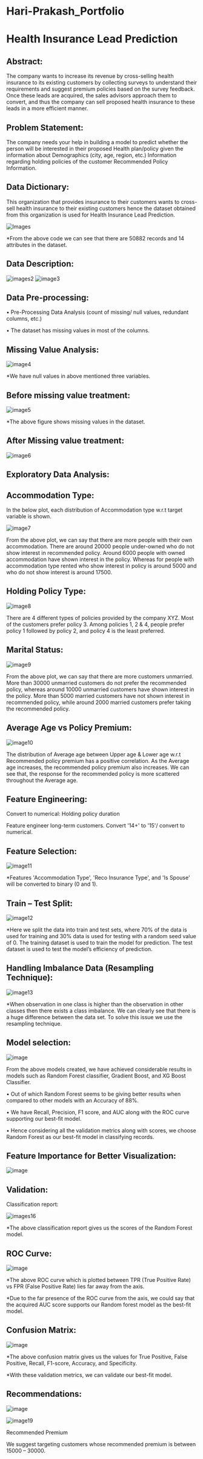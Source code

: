 # Hari-Prakash_Portfolio
# Health Insurance Lead Prediction

## Abstract:

The company wants to increase its revenue by cross-selling health insurance to its existing customers
by collecting surveys to understand their requirements and suggest premium policies based on the survey
feedback. Once these leads are acquired, the sales advisors approach them to convert, and thus the company can sell proposed health insurance to these leads in a more efficient manner.

## Problem Statement:

The company needs your help in building a model to predict whether the person will be interested
in their proposed Health plan/policy given the information about Demographics (city, age, region, etc.) Information regarding holding policies of the customer Recommended Policy Information.

## Data Dictionary:

This organization that provides insurance to their customers wants to cross-sell health insurance to their existing customers hence the
dataset obtained from this organization is used for Health Insurance Lead Prediction.

![Images](https://github.com/HariPrakash1504/Hari-Prakash_Portfolio/assets/113451743/c5260b5d-730e-47b0-8d53-77c7bfc4f940)

*From the above code we can see that there are 50882 records and 14 attributes in the dataset.

## Data Description:

![images2](https://github.com/HariPrakash1504/Hari-Prakash_Portfolio/assets/113451743/41840e5a-b418-4005-9d39-9002ff52fb85)
![image3](https://github.com/HariPrakash1504/Hari-Prakash_Portfolio/assets/113451743/193fd295-4c40-4a54-8695-3b0f829dd323)

## Data Pre-processing:

• Pre-Processing Data Analysis (count of missing/ null values, redundant columns, etc.)

• The dataset has missing values in most of the columns.

## Missing Value Analysis:

![image4](https://github.com/HariPrakash1504/Hari-Prakash_Portfolio/assets/113451743/abee1dfa-85fb-42f1-8f14-b85c5302285e)

*We have null values in above mentioned three variables.


## Before missing value treatment:

![image5](https://github.com/HariPrakash1504/Hari-Prakash_Portfolio/assets/113451743/a88c76f3-e617-404c-8379-87f074e515a6)

*The above figure shows missing values in the dataset.

## After Missing value treatment:

![image6](https://github.com/HariPrakash1504/Hari-Prakash_Portfolio/assets/113451743/c83339a2-148e-4f3c-b2f8-dc8555c32c3c)

## Exploratory Data Analysis:

## Accommodation Type:

In the below plot, each distribution of Accommodation type w.r.t target variable is shown.

![image7](https://github.com/HariPrakash1504/Hari-Prakash_Portfolio/assets/113451743/100ae84c-aff7-4875-87ab-f52efd05b4b7)

From the above plot, we can say that there are more people with their own accommodation. There are around 20000 people under-owned who do not show interest in recommended policy.
Around 6000 people with owned accommodation have shown interest in the policy. Whereas for people with accommodation type rented who show interest in policy is around 5000 and who do not show interest is around 17500.

## Holding Policy Type:

![image8](https://github.com/HariPrakash1504/Hari-Prakash_Portfolio/assets/113451743/018ce4a3-21e7-408a-bcb6-49598c43b466)

There are 4 different types of policies provided by the company XYZ. Most of the customers prefer policy 3. Among policies 1, 2 & 4, people prefer policy 1 followed by policy 2, and policy 4 is the least preferred.

## Marital Status:

![image9](https://github.com/HariPrakash1504/Hari-Prakash_Portfolio/assets/113451743/985fbde4-94ee-436a-9eb8-5d9570bcbded)

From the above plot, we can say that there are more customers unmarried. More than 30000 unmarried customers do not prefer the recommended policy, whereas around 10000 unmarried customers have shown interest in the policy. More than 5000 married customers have not shown interest in recommended policy, while around 2000 married customers prefer taking the recommended policy.

## Average Age vs Policy Premium:

![image10](https://github.com/HariPrakash1504/Hari-Prakash_Portfolio/assets/113451743/d4a0ec00-07be-477d-b551-1ee53b3045a9)

The distribution of Average age between Upper age & Lower age w.r.t Recommended
policy premium has a positive correlation. As the Average age increases, the recommended policy premium also increases. We can see that, the response for the recommended policy is more scattered throughout the Average age.

## Feature Engineering:

Convert to numerical: Holding policy duration

Feature engineer long-term customers. Convert '14+' to '15'/ convert to numerical.

## Feature Selection:

![image11](https://github.com/HariPrakash1504/Hari-Prakash_Portfolio/assets/113451743/31195b84-6658-43a0-8625-6dcf85ebea98)

*Features 'Accommodation Type', 'Reco Insurance Type', and 'Is Spouse' will be converted to binary (0 and 1).

## Train – Test Split:

![image12](https://github.com/HariPrakash1504/Hari-Prakash_Portfolio/assets/113451743/705130c9-d520-4be0-8d93-ea21453679d2)

*Here we split the data into train and test sets, where 70% of the data is used for training and 30% data is used for testing with a random seed value of 0. The training dataset is used to train the model for prediction. The test dataset is used to test the model’s efficiency of prediction.

## Handling Imbalance Data (Resampling Technique):

![image13](https://github.com/HariPrakash1504/Hari-Prakash_Portfolio/assets/113451743/c7dac73f-92bc-4113-a58f-3ce5ea152c8e)

*When observation in one class is higher than the observation in other classes then there exists a class imbalance. We can clearly see that there is a huge difference between the data set. To solve this issue we use the resampling technique.

## Model selection:

![image](https://github.com/HariPrakash1504/Hari-Prakash_Portfolio/assets/113451743/3aed88a5-26af-4fda-b10a-5089947fc406)

From the above models created, we have achieved considerable results in models such
as Random Forest classifier, Gradient Boost, and XG Boost Classifier.

• Out of which Random Forest seems to be giving better results when compared to other
models with an Accuracy of 88%.

• We have Recall, Precision, F1 score, and AUC along with the ROC curve supporting our best-fit
model.

• Hence considering all the validation metrics along with scores, we choose Random Forest
as our best-fit model in classifying records.

## Feature Importance for Better Visualization:

![image](https://github.com/HariPrakash1504/Hari-Prakash_Portfolio/assets/113451743/68a96350-f626-4575-9c50-3982878ab849)


## Validation:
Classification report:

![images16](https://github.com/HariPrakash1504/Hari-Prakash_Portfolio/assets/113451743/58cd1327-f328-4971-a6eb-18808ba98868)

*The above classification report gives us the scores of the Random Forest model.

## ROC Curve:

![image](https://github.com/HariPrakash1504/Hari-Prakash_Portfolio/assets/113451743/e9864bb8-2a1c-4fbc-8b25-910503b0d12e)

*The above ROC curve which is plotted between TPR (True Positive Rate) vs FPR (False Positive
Rate) lies far away from the axis.

*Due to the far presence of the ROC curve from the axis, we could say that the acquired AUC score
supports our Random forest model as the best-fit model.

## Confusion Matrix:

![image](https://github.com/HariPrakash1504/Hari-Prakash_Portfolio/assets/113451743/5cd744f5-f83c-46c7-88ad-04a8d2841521)

*The above confusion matrix gives us the values for True Positive, False Positive, Recall, F1-score, Accuracy, and Specificity.

*With these validation metrics, we can validate our best-fit model.

## Recommendations:

![image](https://github.com/HariPrakash1504/Hari-Prakash_Portfolio/assets/113451743/7be933db-3f26-4e24-9f39-b9e823c1c54a)

![image19](https://github.com/HariPrakash1504/Hari-Prakash_Portfolio/assets/113451743/eabf978d-6c6b-47dd-97a2-7500284cb4e5)

Recommended Premium

We suggest targeting customers whose recommended premium is between 15000 – 30000.































